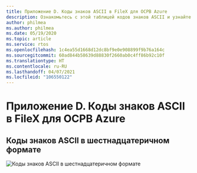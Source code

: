 ```yaml
---
title: Приложение D. Коды знаков ASCII в FileX для ОСРВ Azure
description: Ознакомьтесь с этой таблицей кодов знаков ASCII и узнайте об их представлении в шестнадцатеричном формате в FileX для ОСРВ Azure.
author: philmea
ms.author: philmea
ms.date: 05/19/2020
ms.topic: article
ms.service: rtos
ms.openlocfilehash: 1c4ea55d1668d12dc8bf9e0e908899f9b76a164c
ms.sourcegitcommit: 60ad844b58639d88830f2660ab0c4ff86b92c10f
ms.translationtype: HT
ms.contentlocale: ru-RU
ms.lasthandoff: 04/07/2021
ms.locfileid: "106550122"
---
```

# <a name="appendix-d---azure-rtos-filex-ascii-character-codes"></a>Приложение D. Коды знаков ASCII в FileX для ОСРВ Azure

## <a name="ascii-character-codes-in-hex"></a>**Коды знаков ASCII в шестнадцатеричном формате**

![Коды знаков ASCII в шестнадцатеричном формате](./media/user-guide/ascii-character-codes-hex.png)
